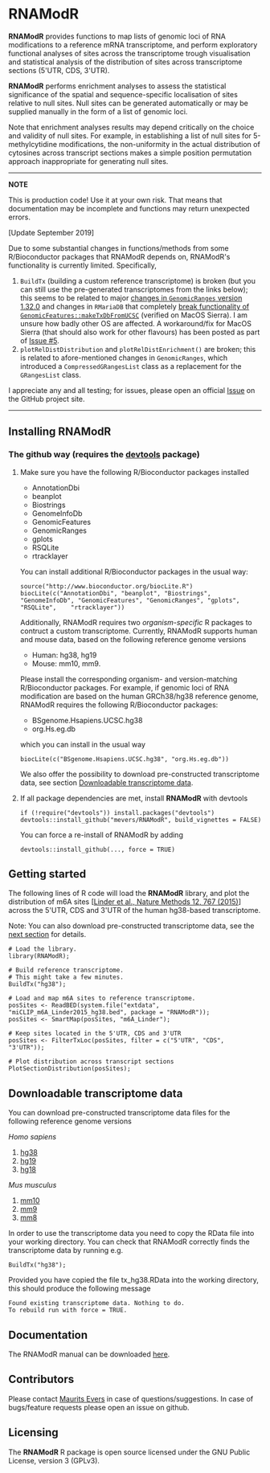 # RNAModR

**RNAModR** provides functions to map lists of genomic loci of RNA modifications 
to a reference mRNA transcriptome, and perform exploratory functional analyses of
sites across the transcriptome trough visualisation and statistical analysis of
the distribution of sites across transcriptome sections (5'UTR, CDS, 3'UTR).

**RNAModR** performs enrichment analyses to assess the statistical significance of
the spatial and sequence-specific localisation of sites relative to null sites.
Null sites can be generated automatically or may be supplied manually in the form
of a list of genomic loci.

Note that enrichment analyses results may depend critically on the choice and validity 
of null sites. For example, in establishing a list of null sites for 5-methylcytidine 
modifications, the non-uniformity in the actual distribution of cytosines across 
transcript sections makes a simple position permutation approach inappropriate for 
generating null sites.


---

**NOTE**

This is production code! Use it at your own risk. That means that documentation may be incomplete and functions may return unexpected errors. 

[Update September 2019]

Due to some substantial changes in functions/methods from some R/Bioconductor packages that RNAModR depends on, RNAModR's functionality is currently limited. Specifically,

1. `BuildTx` (building a custom reference transcriptome) is broken (but you can still use the pre-generated transcriptomes from the links below); this seems to be related to major [changes in `GenomicRanges` version 1.32.0](https://github.com/Bioconductor/GenomicRanges/blob/master/NEWS) and changes in `RMariaDB` that completely [break functionality of `GenomicFeatures::makeTxDbFromUCSC`](https://github.com/r-dbi/RMariaDB/issues/135) (verified on MacOS Sierra). I am unsure how badly other OS are affected. A workaround/fix for MacOS Sierra (that should also work for other flavours) has been posted as part of [Issue #5](https://github.com/mevers/RNAModR/issues/5).
2. `plotRelDistDistribution` and `plotRelDistEnrichment()` are broken; this is related to afore-mentioned changes in `GenomicRanges`, which introduced a `CompressedGRangesList` class as a replacement for the `GRangesList` class.

I appreciate any and all testing; for issues, please open an official [Issue](https://github.com/mevers/RNAModR/issues/new) on the GitHub project site.

---


## Installing RNAModR 

### The github way (requires the [devtools](https://github.com/hadley/devtools) package)

1. Make sure you have the following R/Bioconductor packages installed
 
    * AnnotationDbi
    * beanplot
    * Biostrings
    * GenomeInfoDb
    * GenomicFeatures
    * GenomicRanges
    * gplots
    * RSQLite
    * rtracklayer

    You can install additional R/Bioconductor packages in the usual way:
   
    ```{r}
    source("http://www.bioconductor.org/biocLite.R")
    biocLite(c("AnnotationDbi", "beanplot", "Biostrings", "GenomeInfoDb", "GenomicFeatures", "GenomicRanges", "gplots", "RSQLite",    "rtracklayer"))
    ```
   
    Additionally, RNAModR requires two _organism-specific_ R packages to contruct a custom transcriptome. Currently, RNAModR    supports human and mouse data, based on the following reference genome versions
   
     * Human: hg38, hg19
     * Mouse: mm10, mm9.
   
    Please install the corresponding organism- and version-matching R/Bioconductor packages. For example, if genomic loci of RNA modification are based on the human GRCh38/hg38 reference genome,
    RNAModR requires the following R/Bioconductor packages:
   
     * BSgenome.Hsapiens.UCSC.hg38
     * org.Hs.eg.db
   
    which you can install in the usual way

    ```{r}
    biocLite(c("BSgenome.Hsapiens.UCSC.hg38", "org.Hs.eg.db"))
    ```

    We also offer the possibility to download pre-constructed transcriptome data, see section [Downloadable transcriptome data](#downloadTx).


2. If all package dependencies are met, install **RNAModR** with devtools

    ```{r}
    if (!require("devtools")) install.packages("devtools")
    devtools::install_github("mevers/RNAModR", build_vignettes = FALSE)
    ```

    You can force a re-install of RNAModR by adding 

    ```{r} 
    devtools::install_github(..., force = TRUE)
    ```

## Getting started
The following lines of R code will load the **RNAModR** library, and plot the distribution of m6A sites [[Linder et al., Nature Methods 12, 767 (2015)](http://www.nature.com/nmeth/journal/v12/n8/abs/nmeth.3453.html)] across the 5'UTR, CDS and 3'UTR of the human hg38-based transcriptome.

Note: You can also download pre-constructed transcriptome data, see the [next section](#downloadTx) for details.

```{r}
# Load the library.
library(RNAModR);

# Build reference transcriptome.
# This might take a few minutes.
BuildTx("hg38");

# Load and map m6A sites to reference transcriptome.
posSites <- ReadBED(system.file("extdata", "miCLIP_m6A_Linder2015_hg38.bed", package = "RNAModR"));
posSites <- SmartMap(posSites, "m6A_Linder");

# Keep sites located in the 5'UTR, CDS and 3'UTR
posSites <- FilterTxLoc(posSites, filter = c("5'UTR", "CDS", "3'UTR"));

# Plot distribution across transcript sections
PlotSectionDistribution(posSites);
```

## Downloadable transcriptome data<a name="downloadTx"></a>
You can download pre-constructed transcriptome data files for the following reference genome versions

*Homo sapiens*

1. [hg38](https://drive.google.com/open?id=0B5_hfxBdKWHRVlBCTUlSazJfaWs)
2. [hg19](https://drive.google.com/open?id=0B5_hfxBdKWHRemRwMUtoa1ZnNVE)
3. [hg18](https://drive.google.com/open?id=0B5_hfxBdKWHRZ3ZqdXpVN0VmWlU)

*Mus musculus*

1. [mm10](https://drive.google.com/open?id=0B5_hfxBdKWHRYzliNkotN1NwSTQ)
2. [mm9](https://drive.google.com/open?id=0B5_hfxBdKWHRdkNSMmNleVJUSm8)
3. [mm8](https://drive.google.com/open?id=0B5_hfxBdKWHRMmN5WGRsRkpWcWc)

In order to use the transcriptome data you need to copy the RData file into your working directory.
You can check that RNAModR correctly finds the transcriptome data by running e.g.

```{r}
BuildTx("hg38");
```

Provided you have copied the file tx_hg38.RData into the working directory, this should produce the following message

```
Found existing transcriptome data. Nothing to do.
To rebuild run with force = TRUE.
``` 

## Documentation

The RNAModR manual can be downloaded [here](doc/RNAModR-manual.pdf).


## Contributors

Please contact [Maurits Evers](mailto:maurits.evers@anu.edu.au "Email Maurits Evers") in case of questions/suggestions.
In case of bugs/feature requests please open an issue on github.

## Licensing

The **RNAModR** R package is open source licensed under the 
GNU Public License, version 3 (GPLv3).

